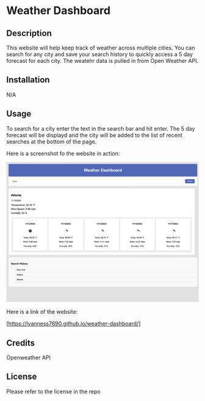 # Weather Dashboard

## Description

This website will help keep track of weather across multiple cities. You can search for any city and save your search history to quickly access a 5 day forecast for each city. The weatehr data is pulled in from Open Weather API.


## Installation

N/A

## Usage

To search for a city enter the text in the search bar and hit enter. The 5 day forecast will be displayd and the city will be added to the list of recent searches at the bottom of the page. 

Here is a screenshot fo the website in action:

![Alt text](weather-dashboard-demo.png)

Here is a link of the website:

[https://lvanness7690.github.io/weather-dashboard/]

## Credits

Openweather API

## License

Please refer to the license in the repo